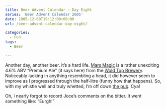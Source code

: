 ```yaml
---
title: Beer Advent Calendar – Day Eight
series: 'Beer Advent Calendar 2005'
date: 2005-12-08T19:12:00+00:00
url: /beer-advent-calendar-day-eight/

categories:
  - Fun
tags:
  - Beer

---
```

 

Another day, another beer.  It’s a hard life.  [Mars Magic][1] is a rather unexciting 4.6% ABV “Premium Ale” (it says here) from the [Wold Top Brewery][2].  Noticeably lacking in anything resembling a head, it did however seem to improve as I progressed through the half-litre (funny how that happens).  So, with my whistle well and truly whetted, I’m off down [the pub][3].  Cya!

Oh, I nearly forgot to record Joce’s comments on the bitter.  It went something like: “Eurgh!”

 [1]: http://www.woldtopbrewery.co.uk/products_3.htm
 [2]: http://www.woldtopbrewery.co.uk/index.htm
 [3]: http://www.yorkpubguide.com/pubs/details.asp?PubId=4
